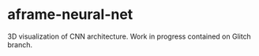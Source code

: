 # aframe-neural-net
3D visualization of CNN architecture.
Work in progress contained on Glitch branch.
